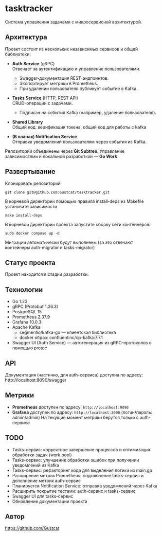 # tasktracker

Система управления задачами с микросервисной архитектурой.

## Архитектура

Проект состоит из нескольких независимых сервисов и общей библиотеки:

- **Auth Service** (gRPC)  
  Отвечает за аутентификацию и управление пользователями.
    - Swagger-документация REST-эндпоинтов.
    - Экспортирует метрики в Prometheus.
    - При удалении пользователя публикует событие в Kafka.

- **Tasks Service** (HTTP, REST API)  
  CRUD-операции с задачами.
    - Подписан на события Kafka (например, удаление пользователя).

- **Shared Library**  
  Общий код: верификация токена, общий код для работы с kafka

- **(В планах) Notification Service**  
  Отправка уведомлений пользователям через события из Kafka.

Репозитории объединены через **Git Subtree**. Управление зависимостями и локальной разработкой — **Go Work**

## Развертывание

Клонировать репозиторий
```
git clone git@github.com:Gustcat/tasktracker.git
```
В корневой директории помощью правила install-deps из Makefile установите зависимости
```
make install-deps
```
В корневой директории проекта запустите сборку сети контейнеров:
```
sudo docker compose up -d
```
Миграции автоматически будут выполнены (за это отвечают контейнеры auth-migrator и tasks-migrator)

## Статус проекта

Проект находится в стадии разработки.

## Технологии

- Go 1.23
- gRPC (Protobuf 1.36.3)
- PostgreSQL 15
- Prometheus 2.37.9
- Grafana 10.0.3
- Apache Kafka
  - segmentio/kafka-go — клиентская библиотека
  - docker образ: confluentinc/cp-kafka:7.7.1
- Swagger UI (Auth Service) — автогенерация из gRPC-протоколов с помощью protoc

## API

Документация (частично, для auth-сервиса) доступна по адресу:
http://localhost:8090/swagger

## Метрики

- **Prometheus** доступен по адресу: `http://localhost:9090`
- **Grafana** доступен по адресу: `http://localhost:3000` (логин/пароль: admin/admin)
На текущий момент метрики берутся только с auth-сервиса

## TODO

- Tasks-сервис: корректное завершение процессов и оптимизация обработки задач (work pool)
- Tasks-сервис: улучшение обработки ошибок при получении уведомлений из Kafka
- Tasks-сервис: рефакторинг кода для выделения логики из main.go
- Расширение метрик Prometheus: подключение tasks-сервис и дополнение метрик auth-сервис
- Планируется Notification Service: отправка уведомлений через Kafka
- Расширить покрытие тестами: auth-сервис и tasks-сервис
- Swagger UI для tasks-сервис
- Обновление документации проекта

## Автор
https://github.com/Gustcat
